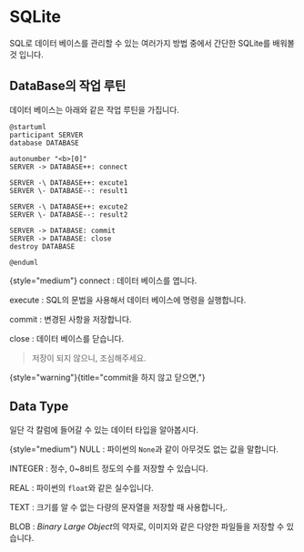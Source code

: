 # SQLite

SQL로 데이터 베이스를 관리할 수 있는 여러가지 방법 중에서 간단한 SQLite를 배워볼 것 입니다.

## DataBase의 작업 루틴
데이터 베이스는 아래와 같은 작업 루틴을 가집니다.

```plantuml
@startuml
participant SERVER
database DATABASE

autonumber "<b>[0]"
SERVER -> DATABASE++: connect

SERVER -\ DATABASE++: excute1
SERVER \- DATABASE--: result1

SERVER -\ DATABASE++: excute2
SERVER \- DATABASE--: result2

SERVER -> DATABASE: commit
SERVER -> DATABASE: close
destroy DATABASE

@enduml
```

{style="medium"}
connect
: 데이터 베이스를 엽니다.

execute
: SQL의 문법을 사용해서 데이터 베이스에 명령을 실행합니다.

commit
: 변경된 사항을 저장합니다.

close
: 데이터 베이스를 닫습니다.

> 저장이 되지 않으니, 조심해주세요.

{style="warning"}{title="commit을 하지 않고 닫으면,"}

## Data Type
일단 각 칼럼에 들어갈 수 있는 데이터 타입을 알아봅시다.

{style="medium"}
NULL
: 파이썬의 `None`과 같이 아무것도 없는 값을 말합니다.

INTEGER
: 정수, 0~8비트 정도의 수를 저장할 수 있습니다.

REAL
: 파이썬의 `float`와 같은 실수입니다.

TEXT
: 크기를 알 수 없는 다량의 문자열을 저장할 때 사용합니다,.

BLOB
: *Binary Large Object*의 약자로, 이미지와 같은 다양한 파일들을 저장할 수 있습니다.
